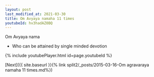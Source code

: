 ```yaml
---
layout: post
last_modified_at: 2021-03-30
title: Om Avyaya namaha 11 times
youtubeId: hv3hadAZ0BQ
---
```

 
 
Om Avyaya nama 
 
 -  Who can be attained by single minded devotion 
 
  
 
  
 
 
 
 
 
 


{% include youtubePlayer.html id=page.youtubeId %}
 
[Next]({{ site.baseurl }}{% link  split2/_posts/2015-03-16-Om agravaraya namaha 11 times.md%})
 
